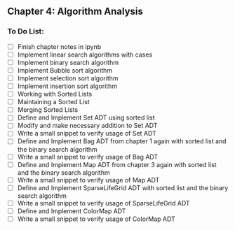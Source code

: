 ## Chapter 4: Algorithm Analysis

### To Do List:

- [ ] Finish chapter notes in ipynb
- [ ] Implement linear search algorithms with cases
- [ ] Implement binary search algorithm
- [ ] Implement Bubble sort algorithm
- [ ] Implement selection sort algorithm
- [ ] Implement insertion sort algorithm
- [ ] Working with Sorted Lists
- [ ] Maintaining a Sorted List
- [ ] Merging Sorted Lists
- [ ] Define and Implement Set ADT using sorted list
- [ ] Modify and make necessary addition to Set ADT
- [ ] Write a small snippet to verify usage of Set ADT
- [ ] Define and Implement Bag ADT from chapter 1 again with sorted list and the binary search algorithm
- [ ] Write a small snippet to verify usage of Bag ADT
- [ ] Define and Implement Map ADT from chapter 3 again with sorted list and the binary search algorithm
- [ ] Write a small snippet to verify usage of Map ADT
- [ ] Define and Implement SparseLifeGrid ADT with sorted list and the binary search algorithm
- [ ] Write a small snippet to verify usage of SparseLifeGrid ADT
- [ ] Define and Implement ColorMap ADT
- [ ] Write a small snippet to verify usage of ColorMap ADT
